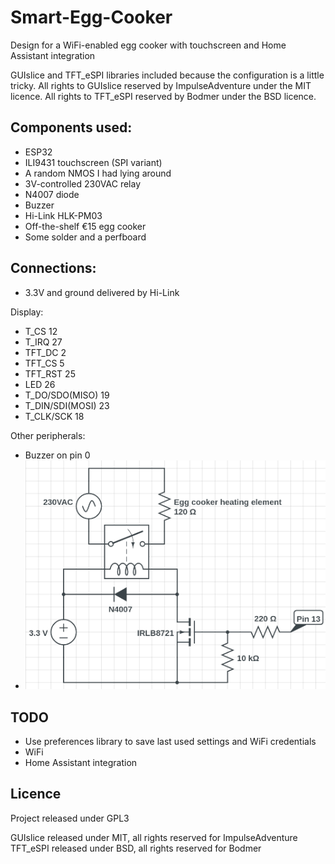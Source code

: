 # Smart-Egg-Cooker
Design for a WiFi-enabled egg cooker with touchscreen and Home Assistant integration

GUIslice and TFT_eSPI libraries included because the configuration is a little tricky. All rights to GUIslice reserved by ImpulseAdventure under the MIT licence. All rights to TFT_eSPI reserved by Bodmer under the BSD licence.

## Components used:
* ESP32
* ILI9431 touchscreen (SPI variant)
* A random NMOS I had lying around
* 3V-controlled 230VAC relay
* N4007 diode 
* Buzzer
* Hi-Link HLK-PM03
* Off-the-shelf €15 egg cooker
* Some solder and a perfboard

## Connections:
* 3.3V and ground delivered by Hi-Link

Display:
* T_CS   12
* T_IRQ  27
* TFT_DC 2
* TFT_CS 5
* TFT_RST 25
* LED   26
* T_DO/SDO(MISO) 19
* T_DIN/SDI(MOSI) 23
* T_CLK/SCK 18

Other peripherals:
* Buzzer on pin 0
* ![heat element switching](heatelementcircuit.png)

## TODO
* Use preferences library to save last used settings and WiFi credentials
* WiFi
* Home Assistant integration

## Licence
Project released under GPL3

GUIslice released under MIT, all rights reserved for ImpulseAdventure
TFT_eSPI released under BSD, all rights reserved for Bodmer

